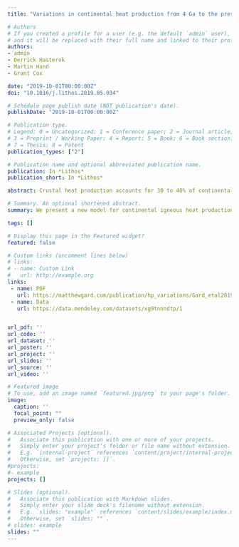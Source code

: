 ```yaml
---
title: "Variations in continental heat production from 4 Ga to the present: Evidence from geochemical data"

# Authors
# If you created a profile for a user (e.g. the default `admin` user), write the username (folder name) here 
# and it will be replaced with their full name and linked to their profile.
authors:
- admin
- Derrick Hasterok
- Martin Hand
- Grant Cox

date: "2019-10-01T00:00:00Z"
doi: "10.1016/j.lithos.2019.05.034"

# Schedule page publish date (NOT publication's date).
publishDate: "2019-10-01T00:00:00Z"

# Publication type.
# Legend: 0 = Uncategorized; 1 = Conference paper; 2 = Journal article;
# 3 = Preprint / Working Paper; 4 = Report; 5 = Book; 6 = Book section;
# 7 = Thesis; 8 = Patent
publication_types: ["2"]

# Publication name and optional abbreviated publication name.
publication: In *Lithos*
publication_short: In *Lithos*

abstract: Crustal heat production accounts for 30 to 40% of continental heat loss and enhances thermally controlled processes such as melting and metamorphism, yet is in general poorly constrained. We present a new model for continental igneous heat production from ~4 Ga to the present using a global geochemical database of 75,800 whole-rock analyses providing the highest resolution record to date. Hypotheses advanced to explain past heat production–age variations include erosion of the enriched felsic upper crust, decay of the radioactive elements, geodynamic processes such as the supercontinent cycle, secular cooling, lithological controls, and/or a major shift in the bulk composition in the crust during the late Archean. However, previous heat production–age models are often coarsely resolved, poorly sampled, and/or spatially biased. To test these hypotheses and refine secular trends in crustal heat production, we construct a model by correcting for radioactive decay and normalizing by SiO2 content to remove the gross influence of lithology. The variations through time are highly correlated among both plutonic and volcanic samples, as well as mafic and felsic distributions. Unsurprisingly, compositional normalization indicates lithological control is the dominant factor on heat production after the influence of decay is removed. Following these adjustments, we find that heat production has been relatively constant through time. We suggest the heat production–age pattern does not significantly reflect the influences of erosion, secular cooling, depletion, or the supercontinent cycle as suggested by some previous studies. Heat producing element distributions might be expected to be similar regardless of the age of melt generation, once compositionally normalized and adjusted for the decay of the various isotopes. Compared to this reference model, we observe a heat production and heat producing element enrichment deficit, particularly for the Archean and Paleoproterozoic. This deficit is accounted for by a rapid increase in heat producing element concentrations associated with a shift in the bulk composition of the crust from the early Archean to ∼2.7 Ga. Additionally, we suggest that the heat production record may also represent a biased sample set, perhaps as a result of selective preservation due to thermal stability. This new model will lead to better crustal heat production and global heat loss estimates both at present and within Earth's past.

# Summary. An optional shortened abstract.
summary: We present a new model for continental igneous heat production from ∼4 Ga to the present using a global geochemical database of 75,800 whole-rock analyses providing the highest resolution record to date.

tags: []

# Display this page in the Featured widget?
featured: false

# Custom links (uncomment lines below)
# links:
# - name: Custom Link
#   url: http://example.org
links:
 - name: PDF
   url: https://matthewgard.com/publication/hp_variations/Gard_etal2019.pdf
 - name: Data
   url: https://data.mendeley.com/datasets/xg9tnnndtp/1


url_pdf: ''
url_code: ''
url_dataset: ''
url_poster: ''
url_project: ''
url_slides: ''
url_source: ''
url_video: ''

# Featured image
# To use, add an image named `featured.jpg/png` to your page's folder. 
image:
  caption: ''
  focal_point: ""
  preview_only: false

# Associated Projects (optional).
#   Associate this publication with one or more of your projects.
#   Simply enter your project's folder or file name without extension.
#   E.g. `internal-project` references `content/project/internal-project/index.md`.
#   Otherwise, set `projects: []`.
#projects:
#- example
projects: []

# Slides (optional).
#   Associate this publication with Markdown slides.
#   Simply enter your slide deck's filename without extension.
#   E.g. `slides: "example"` references `content/slides/example/index.md`.
#   Otherwise, set `slides: ""`.
# slides: example
slides: ""
---
```


<!--  {{% callout note %}}
 Click the *Cite* button above to demo the feature to enable visitors to import publication metadata into their reference management software.
 {{% /callout %}}

 {{% callout note %}}
 Create your slides in Markdown - click the *Slides* button to check out the example.
 {{% /callout %}}

 Supplementary notes can be added here, including [code, math, and images](https://wowchemy.com/docs/writing-markdown-latex/).
 -->